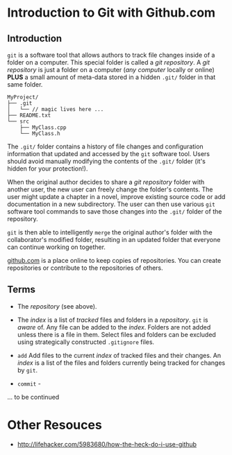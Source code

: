 # Introduction to Git with Github.com

## Introduction

`git` is a software tool that allows authors to track file changes inside of a folder on a computer.  This special folder is called a _git repository_.  A _git repository_ is just a folder on a computer (_any computer_ locally or online) **PLUS** a small amount of meta-data stored in a hidden `.git/` folder in that same folder.

```
MyProject/
├── .git
│   └── // magic lives here ...
├── README.txt
└── src
    ├── MyClass.cpp
    └── MyClass.h
```

The `.git/` folder contains a history of file changes and configuration information that updated and accessed by the `git` software tool.  Users should avoid manually modifying the contents of the `.git/` folder (it's hidden for your protection!).

When the original author decides to share a _git repository_ folder with another user, the new user can freely change the folder's contents.  The user might update a chapter in a novel, improve existing source code or add documentation in a new subdirectory.  The user can then use various `git` software tool commands to save those changes into the `.git/` folder of the repository. 

`git` is then able to intelligently `merge` the original author's folder with the collaborator's modified folder, resulting in an updated folder that everyone can continue working on together.    

[github.com](http://github.com) is a place online to keep copies of repositories.  You can create repositories or contribute to the repositories of others.  

## Terms

- The _repository_ (see above).
- The _index_ is a list of _tracked_ files and folders in a _repository_.  `git` is _aware_ of.  Any file can be added to the _index_.  Folders are not added unless there is a file in them.  Select files and folders can be excluded using strategically constructed `.gitignore` files.

- `add` Add files to the current _index_ of tracked files and their changes.  An _index_ is a list of the files and folders currently being tracked for changes by `git`. 

- `commit` -


... to be continued



# Other Resouces
- http://lifehacker.com/5983680/how-the-heck-do-i-use-github